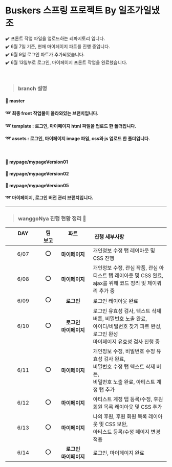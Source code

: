 # Buskers 스프링 프로젝트 By 일조가일냈조 

  ✔️ 프론트 작업 파일을 업로드하는 레파지토리 입니다. <br>
  ✔️ 6월 7일 기준, 현재 마이페이지 파트를 진행 중입니다. <br>
  ✔️ 6월 9일 로그인 파트가 추가되었습니다. <br> 
  ✔️ 6월 13일부로 로그인, 마이페이지 프론트 작업을 완료했습니다. <br>
  
  <br>
  
> ### <b> branch 설명 </b>
  
#### 🌵 master
#### ➿ 최종 front 작업물이 올라와있는 브랜치입니다.
#### ➿ template : 로그인, 마이페이지 html 파일을 업로드 한 폴더입니다. 
#### ➿ assets : 로그인, 마이페이지 image 파일, css와 js  업로드 한 폴더입니다. 

<br>

#### 🌵 mypage/mypageVersion01
#### 🌵 mypage/mypageVersion02
#### 🌵 mypage/mypageVersion05
#### ➿ 마이페이지, 로그인 버전 관리 브랜치입니다.

*********
> ### <b> wanggoNya 진행 현황 정리 💭 </b>

| DAY      | 팀 보고  | 파트      | 진행 세부사항         |
| :------: | :------: | :------: |------------------------- |
| 6/07 |⭕| <b> 마이페이지 </b> | 개인정보 수정 탭 레이아웃 및 CSS 진행 |
| 6/08 |⭕| <b> 마이페이지 </b> | 개인정보 수정, 관심 작품, 관심 아티스트 탭 레이아웃 및 CSS 완료, <br> ajax를 위해 코드 정리 및 제이쿼리 추가 중 |
| 6/09 |⭕| <b> 로그인 </b> | 로그인 레이아웃 완료|
| 6/10 |⭕| <b> 로그인 </b><br><b> 마이페이지 </b> | 로그인 유효성 검사, 텍스트 삭제 버튼, 비밀번호 노출 완료, <br> 아이디/비밀번호 찾기 파트 완성, 로그인 완성<br>마이페이지 유효성 검사 진행 중 |
| 6/11 |⭕| <b> 마이페이지 </b> | 개인정보 수정, 비밀번호 수정 유효성 검사 완료, <br> 비밀번호 수정 탭 텍스트 삭제 버튼, <br>비밀번호 노출 완료, 아티스트 계정 탭 추가 |
| 6/12 |⭕| <b> 마이페이지 </b> | 아티스트 계정 탭 등록/수정, 후원 회원 목록 레이아웃 및 CSS 추가 |
| 6/13 |⭕| <b> 마이페이지 </b> | 나의 후원, 후원 회원 목록 레이아웃 및 CSS 보완, <br>아티스트 등록/수정 페이지 변경 적용 |
| 6/14 |⭕| <b> 로그인 </b><br><b> 마이페이지 </b> | 로그인, 마이페이지 완료 |
